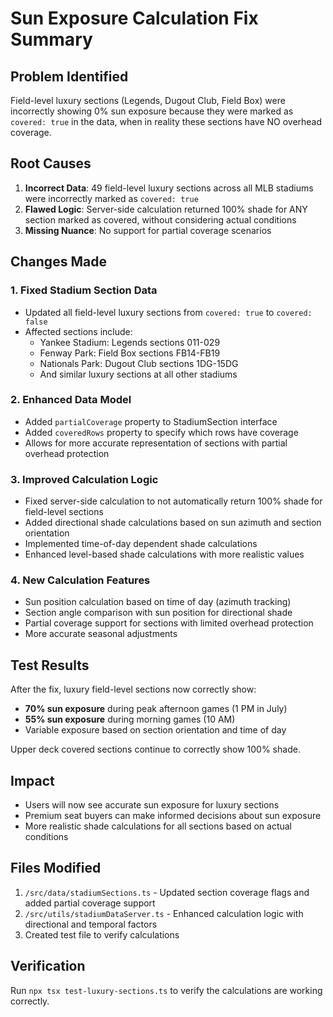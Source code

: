 # Sun Exposure Calculation Fix Summary

## Problem Identified
Field-level luxury sections (Legends, Dugout Club, Field Box) were incorrectly showing 0% sun exposure because they were marked as `covered: true` in the data, when in reality these sections have NO overhead coverage.

## Root Causes
1. **Incorrect Data**: 49 field-level luxury sections across all MLB stadiums were incorrectly marked as `covered: true`
2. **Flawed Logic**: Server-side calculation returned 100% shade for ANY section marked as covered, without considering actual conditions
3. **Missing Nuance**: No support for partial coverage scenarios

## Changes Made

### 1. Fixed Stadium Section Data
- Updated all field-level luxury sections from `covered: true` to `covered: false`
- Affected sections include:
  - Yankee Stadium: Legends sections 011-029
  - Fenway Park: Field Box sections FB14-FB19
  - Nationals Park: Dugout Club sections 1DG-15DG
  - And similar luxury sections at all other stadiums

### 2. Enhanced Data Model
- Added `partialCoverage` property to StadiumSection interface
- Added `coveredRows` property to specify which rows have coverage
- Allows for more accurate representation of sections with partial overhead protection

### 3. Improved Calculation Logic
- Fixed server-side calculation to not automatically return 100% shade for field-level sections
- Added directional shade calculations based on sun azimuth and section orientation
- Implemented time-of-day dependent shade calculations
- Enhanced level-based shade calculations with more realistic values

### 4. New Calculation Features
- Sun position calculation based on time of day (azimuth tracking)
- Section angle comparison with sun position for directional shade
- Partial coverage support for sections with limited overhead protection
- More accurate seasonal adjustments

## Test Results
After the fix, luxury field-level sections now correctly show:
- **70% sun exposure** during peak afternoon games (1 PM in July)
- **55% sun exposure** during morning games (10 AM)
- Variable exposure based on section orientation and time of day

Upper deck covered sections continue to correctly show 100% shade.

## Impact
- Users will now see accurate sun exposure for luxury sections
- Premium seat buyers can make informed decisions about sun exposure
- More realistic shade calculations for all sections based on actual conditions

## Files Modified
1. `/src/data/stadiumSections.ts` - Updated section coverage flags and added partial coverage support
2. `/src/utils/stadiumDataServer.ts` - Enhanced calculation logic with directional and temporal factors
3. Created test file to verify calculations

## Verification
Run `npx tsx test-luxury-sections.ts` to verify the calculations are working correctly.